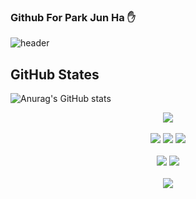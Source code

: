 ### Github For Park Jun Ha :hand:
![header](https://capsule-render.vercel.app/api?type=slice&color=timeGradient&height=300&section=header&text=Park%20Jun%20Ha&fontSize=90&rotate=15&fontAlign=70&fontAlignY=50&animation=twinkling)

## GitHub States

![Anurag's GitHub stats](https://github-readme-stats.vercel.app/api?username=Cycrypto&show_icons=true&theme=vision-friendly-dark)

<center>
    <img src="https://img.shields.io/badge/Python-3776AB?style=for-the-badge&logo=python&logoColor=white"/><br/><br/>
    <img src="https://img.shields.io/badge/JavaScript-323330?style=for-the-badge&logo=javascript&logoColor=F7DF1E"/>
    <img src="https://img.shields.io/badge/C-00599C?style=for-the-badge&logo=c&logoColor=white"/>
    <img src="https://img.shields.io/badge/Java-ED8B00?style=for-the-badge&logo=java&logoColor=white"/><br /><br/>
    <img src="https://img.shields.io/badge/PHP-777BB4?style=for-the-badge&logo=php&logoColor=white"/>
    <img src="https://img.shields.io/badge/MySQL-00000F?style=for-the-badge&logo=mysql&logoColor=white"><br /><br/>
    <img src="	https://img.shields.io/badge/Windows-0078D6?style=for-the-badge&logo=windows&logoColor=white">
</center>

